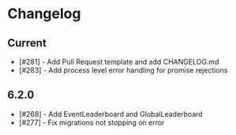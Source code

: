 # Changelog

## Current

- [#281] - Add Pull Request template and add CHANGELOG.md
- [#283] - Add process level error handling for promise rejections

## 6.2.0

- [#268] - Add EventLeaderboard and GlobalLeaderboard
- [#277] - Fix migrations not stopping on error
